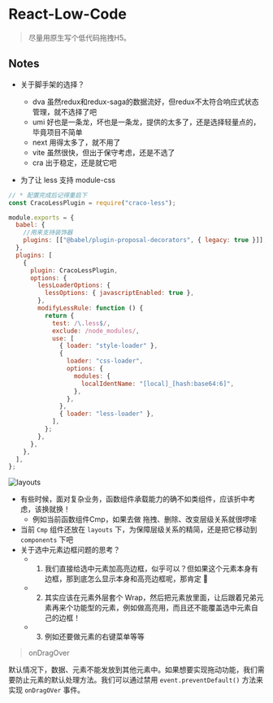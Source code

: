# React-Low-Code

> 尽量用原生写个低代码拖拽H5。

## Notes

- 关于脚手架的选择？
  - dva 虽然redux和redux-saga的数据流好，但redux不太符合响应式状态管理，就不选择了吧
  - umi 好也是一条龙，坏也是一条龙，提供的太多了，还是选择轻量点的，毕竟项目不简单
  - next 用得太多了，就不用了
  - vite 虽然很快，但出于保守考虑，还是不选了
  - cra 出于稳定，还是就它吧

- 为了让 less 支持 module-css

```js
// * 配置完成后记得重启下
const CracoLessPlugin = require("craco-less");

module.exports = {
  babel: {
    //用来支持装饰器
    plugins: [["@babel/plugin-proposal-decorators", { legacy: true }]],
  },
  plugins: [
    {
      plugin: CracoLessPlugin,
      options: {
        lessLoaderOptions: {
          lessOptions: { javascriptEnabled: true },
        },
        modifyLessRule: function () {
          return {
            test: /\.less$/,
            exclude: /node_modules/,
            use: [
              { loader: "style-loader" },
              {
                loader: "css-loader",
                options: {
                  modules: {
                    localIdentName: "[local]_[hash:base64:6]",
                  },
                },
              },
              { loader: "less-loader" },
            ],
          };
        },
      },
    },
  ],
};
```

![layouts](https://user-images.githubusercontent.com/10555820/181425102-fc2039a6-796b-48c2-b33e-a0eb743bf3f9.png)

- 有些时候，面对复杂业务，函数组件承载能力的确不如类组件，应该折中考虑，该换就换！
  - 例如当前函数组件Cmp，如果去做 拖拽、删除、改变层级关系就很啰嗦
- 当前 `Cmp` 组件还放在 `layouts` 下，为保障层级关系的精简，还是把它移动到 `components` 下吧
- 关于选中元素边框问题的思考？
  - 1. 我们直接给选中元素加高亮边框，似乎可以？但如果这个元素本身有边框，那到底怎么显示本身和高亮边框呢，那肯定 🚫
  - 2. 其实应该在元素外层套个 Wrap，然后把元素放里面，让后跟着兄弟元素再来个功能型的元素，例如做高亮用，而且还不能覆盖选中元素自己的边框！
  - 3. 例如还要做元素的右键菜单等等

> onDragOver

默认情况下，数据、元素不能发放到其他元素中。如果想要实现拖动功能，我们需要防止元素的默认处理方法。我们可以通过禁用 `event.preventDefault()` 方法来实现 `onDragOVer` 事件。
